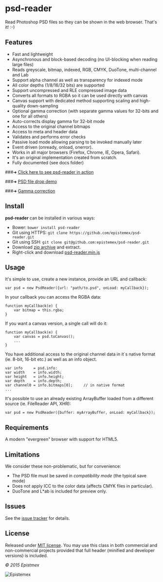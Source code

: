 ﻿psd-reader
==========

Read Photoshop PSD files so they can be shown in the web browser. That's it! :-)


Features
--------

- Fast and lightweight
- Asynchronous and block-based decoding (no UI-blocking when reading large files)
- Reads greyscale, bitmap, indexed, RGB, CMYK, DuoTone, multi-channel and Lab
- Support alpha channel as well as transparency for indexed mode
- All color depths (1/8/16/32 bits) are supported
- Support uncompressed and RLE compressed image data
- Converts all formats to RGBA so it can be used directly with canvas
- Canvas support with dedicated method supporting scaling and high-quality down-sampling
- Optional gamma correction (with separate gamma values for 32-bits and one for all others)
- Auto-corrects display gamma for 32-bit mode
- Access to the original channel bitmaps
- Access to meta and header data
- Validates and performs error checks
- Passive load mode allowing parsing to be invoked manually later
- Event driven (onready, onload, onerror).
- Works in all major browsers (Firefox, Chrome, IE, Opera, Safari).
- It's an original implementation created from scratch.
- Fully documented (see docs folder)

###➜ [Click here to see psd-reader in action](https://epistemex.github.io/psd-reader/)

###➜ [PSD file drop demo](https://epistemex.github.io/psd-reader/psddrop.html)

###➜ [Gamma correction](https://epistemex.github.io/psd-reader/demo_gamma.html)


Install
-------

**psd-reader** can be installed in various ways:

- Bower: `bower install psd-reader`
- Git using HTTPS: `git clone https://github.com/epistemex/psd-reader.git`
- Git using SSH: `git clone git@github.com:epistemex/psd-reader.git`
- Download [zip archive](https://github.com/epistemex/psd-reader/archive/master.zip) and extract.
- Right-click and download [psd-reader.min.js](https://raw.githubusercontent.com/epistemex/psd-reader/master/psd-reader.min.js)


Usage
-----

It's simple to use, create a new instance, provide an URL and callback:

    var psd = new PsdReader({url: "path/to.psd", onLoad: myCallback});

In your callback you can access the RGBA data:

    function myCallback(e) {
        var bitmap = this.rgba;
    }

If you want a canvas version, a single call will do it:

    function myCallback(e) {
        var canvas = psd.toCanvas();
        ...
    }


You have additional access to the original channel data in it´s native
format (ie. 8-bit, 16-bit etc.) as well as an info object.

    var info     = psd.info:
    var width    = info.width;
    var height   = info.height;
    var depth    = info.depth;
    var channel0 = info.bitmaps[0];		// in native format
    ...

It's possible to use an already existing ArrayBuffer loaded from a
different source (ie. FileReader API, XHR):

    var psd = new PsdReader({buffer: myArrayBuffer, onLoad: myCallback});

Requirements
------------

A modern "evergreen" browser with support for HTML5.


Limitations
-----------

We consider these non-problematic, but for convenience:

- The PSD file must be saved in *compatibility mode* (the typical save mode)
- Does not apply ICC to the color data (affects CMYK files in particular).
- DuoTone and L*ab is included for preview only.


Issues
------

See the [issue tracker](https://github.com/epistemex/psd-reader/issues) for details.


License
-------

Released under [MIT license](http://choosealicense.com/licenses/mit/). You may use this class in both commercial and non-commercial projects provided that full header (minified and developer versions) is included.


*&copy; 2015 Epistmex*

![Epistemex](http://i.imgur.com/YxO8CtB.png)
